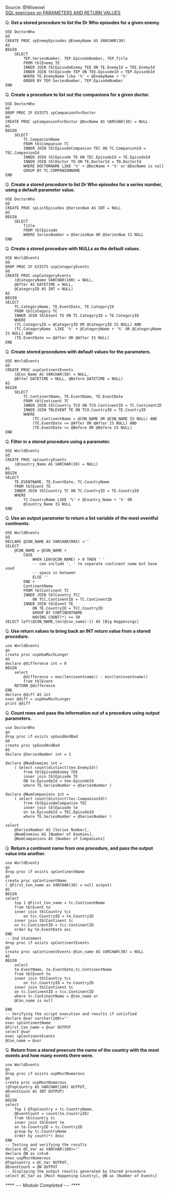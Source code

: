 Source: @Wiseowl<br>
[SQL exercises on PARAMETERS AND RETURN VALUES](https://www.wiseowl.co.uk/sql/exercises/standard/parameters-and-return-values/)

Q. <b>Get a stored procedure to list the Dr Who episodes for a given enemy. </b><br>
```
USE DoctorWho
GO
CREATE PROC spEnemyEpisodes @EnemyName AS VARCHAR(30)
AS
BEGIN
	SELECT        
		TEP.SeriesNumber, TEP.EpisodeNumber, TEP.Title
		FROM tblEnemy TE 
		INNER JOIN tblEpisodeEnemy TEE ON TE.EnemyId = TEE.EnemyId 
		INNER JOIN tblEpisode TEP ON TEE.EpisodeId = TEP.EpisodeId
		WHERE TE.EnemyName like '%' + @EnemyName + '%'
		ORDER BY TEP.SeriesNumber, TEP.EpisodeNumber
END
```

Q. <b>Create a procedure to list out the companions for a given doctor. </b><br>
```
USE DoctorWho
GO
DROP PROC IF EXISTS spCompanionForDoctor
GO
CREATE PROC spCompanionForDoctor @DocName AS VARCHAR(30) = NULL
AS
BEGIN
	SELECT        
		TC.CompanionName
		FROM tblCompanion TC
		INNER JOIN tblEpisodeCompanion TEC ON TC.CompanionId = TEC.CompanionId 
		INNER JOIN tblEpisode TE ON TEC.EpisodeId = TE.EpisodeId 
		INNER JOIN tblDoctor TD ON TE.DoctorId = TD.DoctorId
		WHERE DOCTORNAME LIKE '%' + @DocName + '%' or @DocName is null
		GROUP BY TC.COMPANIONNAME
END
```

Q. <b> Create a stored procedure to list Dr Who episodes for a series number, using a default parameter value.</b><br>
```
USE DoctorWho
GO
CREATE PROC spListEpisodes @SeriesNum AS INT = NULL
AS
BEGIN
	SELECT 
		Title
		FROM tblEpisode
		WHERE SeriesNumber = @SeriesNum OR @SeriesNum IS NULL
END
```

Q. <b>Create a stored procedure with NULLs as the default values. </b><br>
```
USE WorldEvents
GO
DROP PROC IF EXISTS uspCategoryEvents
GO
CREATE PROC uspCategoryEvents 
	(@CategoryName VARCHAR(100) = NULL,
	@After AS DATETIME = NULL,
	@CategoryID AS INT = NULL)
AS
BEGIN
SELECT       
	TC.CategoryName, TE.EventDate, TE.CategoryID
	FROM tblCategory TC
	INNER JOIN tblEvent TE ON TC.CategoryID = TE.CategoryID
	WHERE
	(TC.CategoryID = @CategoryID OR @CategoryID IS NULL) AND
	(TC.CategoryName  LIKE '%' + @CategoryName + '%' OR @CategoryName IS NULL) AND
	(TE.EventDate >= @After OR @After IS NULL)
END
```

Q. <b>	Create stored procedures with default values for the parameters. </b><br>
```
USE WorldEvents
GO
CREATE PROC	uspContinentEvents
	(@Con_Name AS VARCHAR(50) = NULL,
	@After DATETIME = NULL,	@Before DATETIME = NULL)
AS
BEGIN
	SELECT 
		TC.ContinentName, TE.EventName, TE.EventDate
		FROM tblContinent TC
		INNER JOIN tblCountry TCO ON TCO.ContinentID = TC.ContinentID
		INNER JOIN TBLEVENT TE ON TCO.CountryID = TE.CountryID
		WHERE 
			(TC.ContinentName = @CON_NAME OR @CON_NAME IS NULL) AND
			(TE.EventDate >= @After OR @After IS NULL) AND
			(TE.EventDate <= @Before OR @Before IS NULL)
END
```

Q. <b> Filter in a stored procedure using a parameter.</b><br>
```
USE WorldEvents
GO
CREATE PROC spCountryEvents
	(@Country_Name AS VARCHAR(20) = NULL)
AS
BEGIN
SELECT 
	TE.EVENTNAME, TE.EventDate, TC.CountryName
	FROM tblEvent TE
	INNER JOIN tblCountry TC ON TC.CountryID = TE.CountryID
	WHERE 
		TC.CountryName LIKE '%' + @Country_Name + '%' OR
		@Country_Name IS NULL
END
```

Q. <b>Use an output parameter to return a list variable of the most eventful continents. </b><br>
```
USE WorldEvents
GO
DECLARE @CON_NAME AS VARCHAR(MAX) =''
SELECT
	@CON_NAME = @CON_NAME + 
		CASE 
			WHEN LEN(@CON_NAME) > 0 THEN ' ' 
			-- can include ', ' to separate continent name but have used
			-- space in between
			ELSE ''
		END +		
		ContinentName
		FROM tblContinent TC
		INNER JOIN tblCountry TCC
			ON TCC.ContinentID = TC.ContinentID
		INNER JOIN tblEvent TE
			ON TE.CountryID = TCC.CountryID
			GROUP BY CONTINENTNAME
			HAVING COUNT(*) >= 50
SELECT left(@CON_NAME,len(@con_name)-1) AS [Big Happenings]
```

Q. <b>Use return values to bring back an INT return value from a stored procedure. </b><br>
```
use WorldEvents
go
create proc uspHowMuchLonger
AS
declare @difference int = 0
BEGIN
	select 
		@difference = max(len(eventname)) - min(len(eventname))
		from tblEvent
	RETURN @difference
END
declare @diff AS int
exec @diff = uspHowMuchLonger
print @diff
```

Q. <b>Count rows and pass the information out of a procedure using output parameters. </b><br>
```
use DoctorWho
go
drop proc if exists spGoodAndBad
GO
create proc spGoodAndBad
AS
declare @SeriesNumber int = 1

declare @NumEnemies int =
	( Select count(distinct(tee.EnemyId))
		from tblEpisodeEnemy TEE
		inner join tblEpisode TE
		ON te.EpisodeId = tee.EpisodeId
		where TE.SeriesNumber = @SeriesNumber )

declare @NumCompanions int = 
	( select count(distinct(tec.CompanionId))
		from tblEpisodeCompanion TEC
		inner join tblEpisode te
		on te.EpisodeId = TEC.EpisodeId
		where TE.SeriesNumber = @SeriesNumber )

select
	@SeriesNumber AS [Series Number],
	@NumEnemies AS [Number of Enemies],
	@NumCompanions AS [Number of Companions]
```

Q. <b>Return a continent name from one procedure, and pass the output value into another. </b><br>
```
use WorldEvents
go
drop proc if exists spContinentName
go
create proc spContinentName
( @First_Con_name as VARCHAR(30) = null output)
AS
BEGIN
select 
	top 1 @First_Con_name = tc.ContinentName
	from tblEvent te
	inner join tblCountry tcc
		on tcc.CountryID = te.CountryID
	inner join tblContinent tc
	on tc.ContinentID = tcc.ContinentID
	order by te.EventDate asc
END
-- 2nd Statement
drop proc if exists spContinentEvents
go
create proc spContinentEvents @Con_name AS VARCHAR(30) = NULL
AS
BEGIN
	select 
	te.EventName, te.EventDate,tc.ContinentName
	from tblEvent te
	inner join tblCountry tcc
		on tcc.CountryID = te.CountryID
	inner join tblContinent tc
	on tc.ContinentID = tcc.ContinentID
	where tc.ContinentName = @Con_name or
	@Con_name is null

END
-- Verifying the script execution and results if satisfied
declare @var varchar(100)=''
exec spContinentName
@First_Con_name = @var OUTPUT
select @var
exec spContinentEvents 
@Con_name = @var
```

Q. <b>Return from a stored proecure the name of the country with the most events and how many events there were. </b><br>
```
use WorldEvents
go
drop proc if exists uspMostNumerous
go
create proc uspMostNumerous
(@TopCountry AS VARCHAR(100) OUTPUT,
@EventCount AS INT OUTPUT)
AS
BEGIN
select
	Top 1 @TopCountry = tc.CountryName,
	@EventCount = count(te.CountryID) 
	from tblCountry tc
	inner join tblEvent te
	on te.CountryID = tc.CountryID
	group by tc.CountryName
	order by count(*) desc
END
-- Testing and verifying the results
declare @C_Var as VARCHAR(100)=''
declare @N as int=0
exec uspMostNumerous
@TopCountry = @C_Var OUTPUT,
@EventCount = @N OUTPUT
-- displaying the output results generated by Stored procedure
select @C_Var as [Most Happening Country], @N as [Number of Events]
```
<i> **** --- Module Completed --- ****</i>
